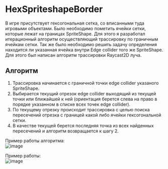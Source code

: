 # HexSpriteshapeBorder

В игре присутствует гексогональная сетка, со вписанными туда игровыми объектами. Было необходимо пометить ячейки сетки, которые лежат на границах SpriteShape. Для этого я разработал итерационный алгоритм осуществляющий трассировку по граничным ячейкам сетки. Так же было необходимо решить задачу определения находится ли указанная ячейка внутри Edge collider того же SpriteShape. Для этого был написан алгоритм трассировки Raycast2D луча. 


## Алгоритм

1. Трассировка начинается с граничной точки edge collider указаного SpriteShape.
2. Выбирается текущий отрезок edge collider выходящий из текущей точки или ближайшей к ней (ориентация берется слева на право в порядке указанном в списке всех точек edge collider).
3. По текущему отрезку происходит трассировка с целью поиска пересечений отрезка с границей какой либо ячейки гексогональной сетки.
4. В качестве текущей берется последняя точка из всех найденных пересечений и алгоритм возвращается к шагу 2.


Пример работы алгоритма:  
![image](https://user-images.githubusercontent.com/51932532/137633298-1e22d332-0ea8-4a23-87eb-eeebc6581675.png)




Пример работы:  
![image](https://user-images.githubusercontent.com/51932532/137633121-4a1fde52-80f4-4e32-854c-0ed3a9253153.png)
